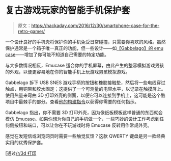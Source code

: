 # 复古游戏玩家的智能手机保护套

> 原文：<https://hackaday.com/2016/12/30/smartphone-case-for-the-retro-gamer/>

一个设计良好的手机壳将保护你的手机免受日常碰撞，只需要你喜欢的风格。虽然保护通常是一个箱子唯一真正的功能，但一些设计——如[【Gabbelago】的 emu case](http://imgur.com/a/b7WjI)——增加了你可能不知道自己需要的特定功能。

与大多数情况相反，Emucase 适合你的手机屏幕，由此产生的整容模拟游戏男孩的外观，以便更容易地在你的智能手机上玩游戏男孩模拟游戏。

Gabbelago 拆下 USB SNES 游戏手柄的按钮和橡胶接触垫，然后将一些电线穿过触点，用铜带和胶水固定；这提供了一个可测量的电容水平，以记录在触摸屏上。使用热量来弯曲 3D 打印外壳的侧面，以便它可以连接到手机上，这可能是这个酷项目中最棘手的部分。查看[他的构建指令](http://imgur.com/a/LWJm3)以获得你需要的任何指示。

Gabbelago 指出，你不需要 3D 打印外壳，因为像纸板模板这样普通的东西就会模仿 Emucase。如果你想为你自己的手机做一个，一些巧妙的设计工作考虑到任何侧按钮和端口，可以让你在不玩游戏时将 Emucase 反转用作常规外壳。

感觉在发短信或浏览网页时需要一些触觉反馈？这款 QWERTY 键盘是另一款经典实用的优秀保护套。

[通过[/r/3d 打印](https://www.reddit.com/r/3Dprinting/comments/5hgq4s/made_myself_a_gamepad_for_my_phone/)